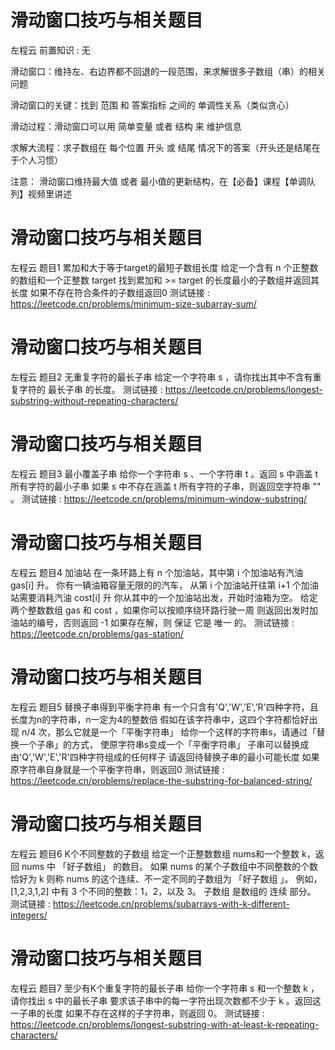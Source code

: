 <!-- Slide number: 1 -->
# 滑动窗口技巧与相关题目
左程云
前置知识 : 无

滑动窗口：维持左、右边界都不回退的一段范围，来求解很多子数组（串）的相关问题

滑动窗口的关键：找到 范围 和 答案指标 之间的 单调性关系（类似贪心）

滑动过程：滑动窗口可以用 简单变量 或者 结构 来 维护信息

求解大流程：求子数组在 每个位置 开头 或 结尾 情况下的答案（开头还是结尾在于个人习惯）

注意：
滑动窗口维持最大值 或者 最小值的更新结构，在【必备】课程【单调队列】视频里讲述

<!-- Slide number: 2 -->
# 滑动窗口技巧与相关题目
左程云
题目1
累加和大于等于target的最短子数组长度
给定一个含有 n 个正整数的数组和一个正整数 target
找到累加和 >= target 的长度最小的子数组并返回其长度
如果不存在符合条件的子数组返回0
测试链接 : https://leetcode.cn/problems/minimum-size-subarray-sum/

<!-- Slide number: 3 -->
# 滑动窗口技巧与相关题目
左程云
题目2
无重复字符的最长子串
给定一个字符串 s ，请你找出其中不含有重复字符的 最长子串 的长度。
测试链接 : https://leetcode.cn/problems/longest-substring-without-repeating-characters/

<!-- Slide number: 4 -->
# 滑动窗口技巧与相关题目
左程云
题目3
最小覆盖子串
给你一个字符串 s 、一个字符串 t 。返回 s 中涵盖 t 所有字符的最小子串
如果 s 中不存在涵盖 t 所有字符的子串，则返回空字符串 "" 。
测试链接 : https://leetcode.cn/problems/minimum-window-substring/

<!-- Slide number: 5 -->
# 滑动窗口技巧与相关题目
左程云
题目4
加油站
在一条环路上有 n 个加油站，其中第 i 个加油站有汽油 gas[i] 升。
你有一辆油箱容量无限的的汽车，
从第 i 个加油站开往第 i+1 个加油站需要消耗汽油 cost[i] 升
你从其中的一个加油站出发，开始时油箱为空。
给定两个整数数组 gas 和 cost ，如果你可以按顺序绕环路行驶一周
则返回出发时加油站的编号，否则返回 -1
如果存在解，则 保证 它是 唯一 的。
测试链接 : https://leetcode.cn/problems/gas-station/

<!-- Slide number: 6 -->
# 滑动窗口技巧与相关题目
左程云
题目5
替换子串得到平衡字符串
有一个只含有'Q','W','E','R'四种字符，且长度为n的字符串，n一定为4的整数倍
假如在该字符串中，这四个字符都恰好出现 n/4 次，那么它就是一个「平衡字符串」
给你一个这样的字符串s，请通过「替换一个子串」的方式，
使原字符串s变成一个「平衡字符串」
子串可以替换成由'Q','W','E','R'四种字符组成的任何样子
请返回待替换子串的最小可能长度
如果原字符串自身就是一个平衡字符串，则返回0
测试链接 : https://leetcode.cn/problems/replace-the-substring-for-balanced-string/

<!-- Slide number: 7 -->
# 滑动窗口技巧与相关题目
左程云
题目6
K个不同整数的子数组
给定一个正整数数组 nums和一个整数 k，返回 nums 中 「好子数组」 的数目。
如果 nums 的某个子数组中不同整数的个数恰好为 k
则称 nums 的这个连续、不一定不同的子数组为 「好子数组 」。
例如，[1,2,3,1,2] 中有 3 个不同的整数：1，2，以及 3。
子数组 是数组的 连续 部分。
测试链接 : https://leetcode.cn/problems/subarrays-with-k-different-integers/

<!-- Slide number: 8 -->
# 滑动窗口技巧与相关题目
左程云
题目7
至少有K个重复字符的最长子串
给你一个字符串 s 和一个整数 k ，请你找出 s 中的最长子串
要求该子串中的每一字符出现次数都不少于 k 。返回这一子串的长度
如果不存在这样的子字符串，则返回 0。
测试链接 : https://leetcode.cn/problems/longest-substring-with-at-least-k-repeating-characters/